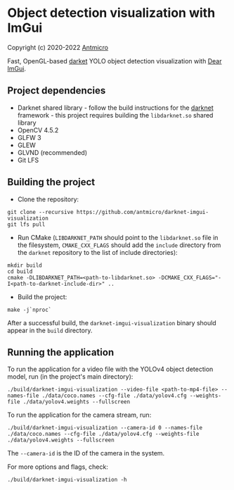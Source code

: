 # Object detection visualization with ImGui

Copyright (c) 2020-2022 [Antmicro](https://www.antmicro.com)

Fast, OpenGL-based [darket](https://github.com/AlexeyAB/darknet) YOLO object detection visualization with [Dear ImGui](https://github.com/ocornut/imgui).

## Project dependencies

* Darknet shared library - follow the build instructions for the [darknet](https://github.com/AlexeyAB/darknet) framework - this project requires building the `libdarknet.so` shared library
* OpenCV 4.5.2
* GLFW 3
* GLEW
* GLVND (recommended)
* Git LFS

## Building the project

* Clone the repository:
```
git clone --recursive https://github.com/antmicro/darknet-imgui-visualization
git lfs pull
```
* Run CMake (`LIBDARKNET_PATH` should point to the `libdarknet.so` file in the filesystem, `CMAKE_CXX_FLAGS` should add the `include` directory from the `darknet` repository to the list of include directories):
```
mkdir build
cd build
cmake -DLIBDARKNET_PATH=<path-to-libdarknet.so> -DCMAKE_CXX_FLAGS="-I<path-to-darknet-include-dir>" ..
```
* Build the project:
```
make -j`nproc`
```

After a successful build, the `darknet-imgui-visualization` binary should appear in the `build` directory.

## Running the application

To run the application for a video file with the YOLOv4 object detection model, run (in the project's main directory):
```
./build/darknet-imgui-visualization --video-file <path-to-mp4-file> --names-file ./data/coco.names --cfg-file ./data/yolov4.cfg --weights-file ./data/yolov4.weights --fullscreen
```

To run the application for the camera stream, run:
```
./build/darknet-imgui-visualization --camera-id 0 --names-file ./data/coco.names --cfg-file ./data/yolov4.cfg --weights-file ./data/yolov4.weights --fullscreen
```
The `--camera-id` is the ID of the camera in the system.

For more options and flags, check:
```
./build/darknet-imgui-visualization -h
```

